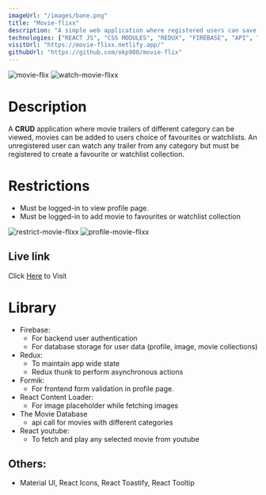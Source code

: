 ```yaml
---
imageUrl: "/images/bane.png"
title: "Movie-flixx"
description: "A simple web application where registered users can save movies as watchlist or favourites"
technologies: ["REACT JS", "CSS MODULES", "REDUX", "FIREBASE", "API", "FORMIK"]
visitUrl: "https://movie-flixx.netlify.app/"
githubUrl: "https://github.com/okp980/movie-flix"
---
```


![movie-flix](https://user-images.githubusercontent.com/66972059/132137332-4a1a3f89-e9fa-4ed1-9a3b-317a5dc72c7b.png)
![watch-movie-flixx](https://user-images.githubusercontent.com/66972059/132137433-1c40dbe6-2be1-46fe-86d9-5bf7d038bd23.png)

# Description

A **CRUD** application where movie trailers of different category can be viewed, movies can be added to users choice of favourites or watchlists.
An unregistered user can watch any trailer from any category but must be registered to create a favourite or watchlist collection.

# Restrictions

- Must be logged-in to view profile page.
- Must be logged-in to add movie to favourites or watchlist collection

![restrict-movie-flixx](https://user-images.githubusercontent.com/66972059/132137671-a5cc0a80-f91e-4cbb-a12b-ac79e3a3d11e.png)
![profile-movie-flixx](https://user-images.githubusercontent.com/66972059/132140281-3ad6880f-27fc-428e-877f-9f477a7d3d47.png)

## Live link

Click [Here](https://movie-flixx.netlify.app/) to Visit

# Library

- Firebase:
  - For backend user authentication
  - For database storage for user data (profile, image, movie collections)
- Redux:
  - To maintain app wide state
  - Redux thunk to perform asynchronous actions
- Formik:
  - For frontend form validation in profile page.
- React Content Loader:
  - For image placeholder while fetching images
- The Movie Database
  - api call for movies with different categories
- React youtube:
  - To fetch and play any selected movie from youtube

## Others:

- Material UI, React Icons, React Toastify, React Tooltip

